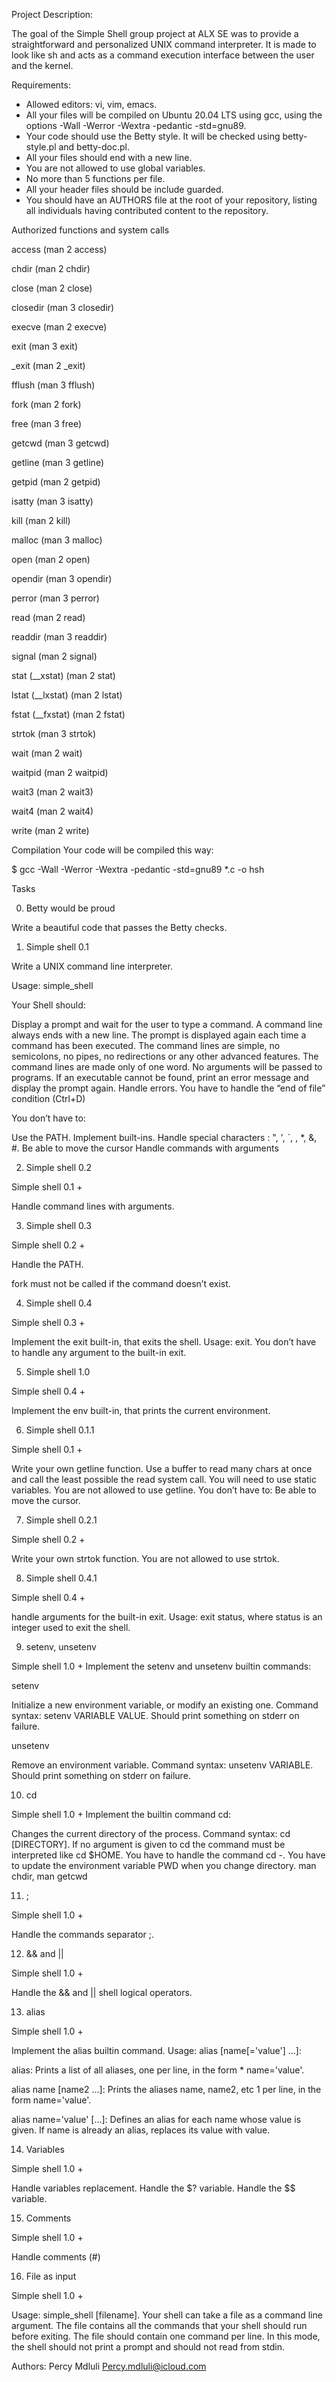 Project Description:

The goal of the Simple Shell group project at ALX SE was to provide a straightforward and personalized UNIX command interpreter.
It is made to look like sh and acts as a command execution interface between the user and the kernel.

Requirements:

* Allowed editors: vi, vim, emacs.
* All your files will be compiled on Ubuntu 20.04 LTS using gcc, using the options -Wall -Werror -Wextra -pedantic -std=gnu89.
* Your code should use the Betty style. It will be checked using betty-style.pl and betty-doc.pl.
* All your files should end with a new line.
* You are not allowed to use global variables.
* No more than 5 functions per file.
* All your header files should be include guarded.
* You should have an AUTHORS file at the root of your repository, listing all individuals having contributed content to the repository.

Authorized functions and system calls


access (man 2 access)

chdir (man 2 chdir)

close (man 2 close)

closedir (man 3 closedir)

execve (man 2 execve)

exit (man 3 exit)

_exit (man 2 _exit)

fflush (man 3 fflush)

fork (man 2 fork)

free (man 3 free)

getcwd (man 3 getcwd)

getline (man 3 getline)

getpid (man 2 getpid)

isatty (man 3 isatty)

kill (man 2 kill)

malloc (man 3 malloc)

open (man 2 open)

opendir (man 3 opendir)

perror (man 3 perror)

read (man 2 read)

readdir (man 3 readdir)

signal (man 2 signal)

stat (__xstat) (man 2 stat)

lstat (__lxstat) (man 2 lstat)

fstat (__fxstat) (man 2 fstat)

strtok (man 3 strtok)

wait (man 2 wait)

waitpid (man 2 waitpid)

wait3 (man 2 wait3)

wait4 (man 2 wait4)

write (man 2 write)


Compilation
Your code will be compiled this way:

$ gcc -Wall -Werror -Wextra -pedantic -std=gnu89 *.c -o hsh




Tasks

0. Betty would be proud

Write a beautiful code that passes the Betty checks.


1. Simple shell 0.1

Write a UNIX command line interpreter.

Usage: simple_shell


Your Shell should:

Display a prompt and wait for the user to type a command. A command line always ends with a new line.
The prompt is displayed again each time a command has been executed.
The command lines are simple, no semicolons, no pipes, no redirections or any other advanced features.
The command lines are made only of one word. No arguments will be passed to programs.
If an executable cannot be found, print an error message and display the prompt again.
Handle errors.
You have to handle the “end of file” condition (Ctrl+D)

You don’t have to:

Use the PATH.
Implement built-ins.
Handle special characters : ", ', `, \, *, &, #.
Be able to move the cursor
Handle commands with arguments


2. Simple shell 0.2

Simple shell 0.1 +

Handle command lines with arguments.



3. Simple shell 0.3

Simple shell 0.2 +

Handle the PATH.

fork must not be called if the command doesn’t exist.


4. Simple shell 0.4

Simple shell 0.3 +

Implement the exit built-in, that exits the shell.
Usage: exit.
You don’t have to handle any argument to the built-in exit.



5. Simple shell 1.0

Simple shell 0.4 +

Implement the env built-in, that prints the current environment.



6. Simple shell 0.1.1

Simple shell 0.1 +

Write your own getline function.
Use a buffer to read many chars at once and call the least possible the read system call.
You will need to use static variables.
You are not allowed to use getline.
You don’t have to:
Be able to move the cursor.



7. Simple shell 0.2.1

Simple shell 0.2 +

Write your own strtok function.
You are not allowed to use strtok.



8. Simple shell 0.4.1

Simple shell 0.4 +

handle arguments for the built-in exit.
Usage: exit status, where status is an integer used to exit the shell.



9. setenv, unsetenv

Simple shell 1.0 +
Implement the setenv and unsetenv builtin commands:


setenv

Initialize a new environment variable, or modify an existing one.
Command syntax: setenv VARIABLE VALUE.
Should print something on stderr on failure.



unsetenv

Remove an environment variable.
Command syntax: unsetenv VARIABLE.
Should print something on stderr on failure.





10. cd

Simple shell 1.0 +
Implement the builtin command cd:

Changes the current directory of the process.
Command syntax: cd [DIRECTORY].
If no argument is given to cd the command must be interpreted like cd $HOME.
You have to handle the command cd -.
You have to update the environment variable PWD when you change directory.
man chdir, man getcwd




11. ;

Simple shell 1.0 +

Handle the commands separator ;.



12. && and ||

Simple shell 1.0 +

Handle the && and || shell logical operators.



13. alias

Simple shell 1.0 +

Implement the alias builtin command.
Usage: alias [name[='value'] ...]:


alias: Prints a list of all aliases, one per line, in the form    *  name='value'.

alias name [name2 ...]: Prints the aliases name, name2, etc 1 per line, in the form name='value'.

alias name='value' [...]: Defines an alias for each name whose value is given. If name is already an alias, replaces its value with value.





14. Variables

Simple shell 1.0 +

Handle variables replacement.
Handle the $? variable.
Handle the $$ variable.



15. Comments

Simple shell 1.0 +

Handle comments (#)



16. File as input

Simple shell 1.0 +

Usage: simple_shell [filename].
Your shell can take a file as a command line argument.
The file contains all the commands that your shell should run before exiting.
The file should contain one command per line.
In this mode, the shell should not print a prompt and should not read from stdin.



Authors:
Percy Mdluli <Percy.mdluli@icloud.com>
